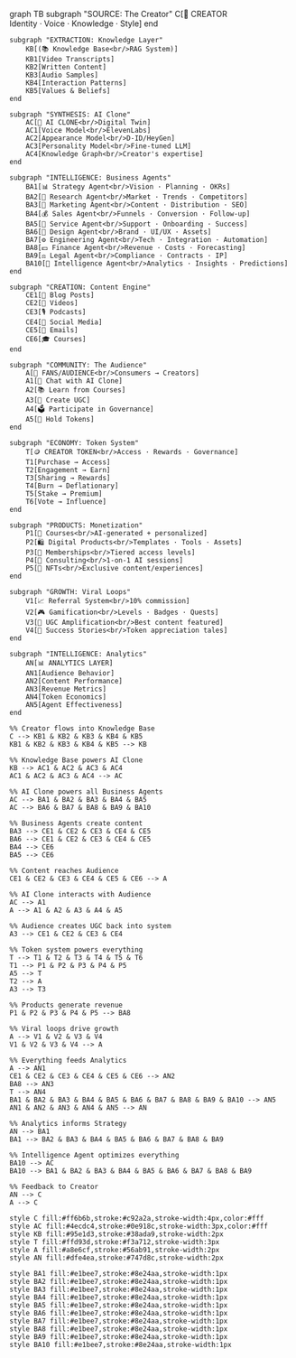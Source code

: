graph TB
    subgraph "SOURCE: The Creator"
        C[👤 CREATOR<br/>Identity · Voice · Knowledge · Style]
    end

    subgraph "EXTRACTION: Knowledge Layer"
        KB[(📚 Knowledge Base<br/>RAG System)]
        KB1[Video Transcripts]
        KB2[Written Content]
        KB3[Audio Samples]
        KB4[Interaction Patterns]
        KB5[Values & Beliefs]
    end

    subgraph "SYNTHESIS: AI Clone"
        AC[🤖 AI CLONE<br/>Digital Twin]
        AC1[Voice Model<br/>ElevenLabs]
        AC2[Appearance Model<br/>D-ID/HeyGen]
        AC3[Personality Model<br/>Fine-tuned LLM]
        AC4[Knowledge Graph<br/>Creator's expertise]
    end

    subgraph "INTELLIGENCE: Business Agents"
        BA1[📊 Strategy Agent<br/>Vision · Planning · OKRs]
        BA2[🔬 Research Agent<br/>Market · Trends · Competitors]
        BA3[📢 Marketing Agent<br/>Content · Distribution · SEO]
        BA4[💰 Sales Agent<br/>Funnels · Conversion · Follow-up]
        BA5[🤝 Service Agent<br/>Support · Onboarding · Success]
        BA6[🎨 Design Agent<br/>Brand · UI/UX · Assets]
        BA7[⚙️ Engineering Agent<br/>Tech · Integration · Automation]
        BA8[💵 Finance Agent<br/>Revenue · Costs · Forecasting]
        BA9[⚖️ Legal Agent<br/>Compliance · Contracts · IP]
        BA10[🧠 Intelligence Agent<br/>Analytics · Insights · Predictions]
    end

    subgraph "CREATION: Content Engine"
        CE1[📝 Blog Posts]
        CE2[🎥 Videos]
        CE3[🎙️ Podcasts]
        CE4[📱 Social Media]
        CE5[📧 Emails]
        CE6[🎓 Courses]
    end

    subgraph "COMMUNITY: The Audience"
        A[👥 FANS/AUDIENCE<br/>Consumers → Creators]
        A1[💬 Chat with AI Clone]
        A2[📚 Learn from Courses]
        A3[🎨 Create UGC]
        A4[🗳️ Participate in Governance]
        A5[💎 Hold Tokens]
    end

    subgraph "ECONOMY: Token System"
        T[🪙 CREATOR TOKEN<br/>Access · Rewards · Governance]
        T1[Purchase → Access]
        T2[Engagement → Earn]
        T3[Sharing → Rewards]
        T4[Burn → Deflationary]
        T5[Stake → Premium]
        T6[Vote → Influence]
    end

    subgraph "PRODUCTS: Monetization"
        P1[💼 Courses<br/>AI-generated + personalized]
        P2[🛍️ Digital Products<br/>Templates · Tools · Assets]
        P3[🎫 Memberships<br/>Tiered access levels]
        P4[🤝 Consulting<br/>1-on-1 AI sessions]
        P5[🎁 NFTs<br/>Exclusive content/experiences]
    end

    subgraph "GROWTH: Viral Loops"
        V1[📈 Referral System<br/>10% commission]
        V2[🎮 Gamification<br/>Levels · Badges · Quests]
        V3[🌟 UGC Amplification<br/>Best content featured]
        V4[💫 Success Stories<br/>Token appreciation tales]
    end

    subgraph "INTELLIGENCE: Analytics"
        AN[📊 ANALYTICS LAYER]
        AN1[Audience Behavior]
        AN2[Content Performance]
        AN3[Revenue Metrics]
        AN4[Token Economics]
        AN5[Agent Effectiveness]
    end

    %% Creator flows into Knowledge Base
    C --> KB1 & KB2 & KB3 & KB4 & KB5
    KB1 & KB2 & KB3 & KB4 & KB5 --> KB

    %% Knowledge Base powers AI Clone
    KB --> AC1 & AC2 & AC3 & AC4
    AC1 & AC2 & AC3 & AC4 --> AC

    %% AI Clone powers all Business Agents
    AC --> BA1 & BA2 & BA3 & BA4 & BA5
    AC --> BA6 & BA7 & BA8 & BA9 & BA10

    %% Business Agents create content
    BA3 --> CE1 & CE2 & CE3 & CE4 & CE5
    BA6 --> CE1 & CE2 & CE3 & CE4 & CE5
    BA4 --> CE6
    BA5 --> CE6

    %% Content reaches Audience
    CE1 & CE2 & CE3 & CE4 & CE5 & CE6 --> A

    %% AI Clone interacts with Audience
    AC --> A1
    A --> A1 & A2 & A3 & A4 & A5

    %% Audience creates UGC back into system
    A3 --> CE1 & CE2 & CE3 & CE4

    %% Token system powers everything
    T --> T1 & T2 & T3 & T4 & T5 & T6
    T1 --> P1 & P2 & P3 & P4 & P5
    A5 --> T
    T2 --> A
    A3 --> T3

    %% Products generate revenue
    P1 & P2 & P3 & P4 & P5 --> BA8

    %% Viral loops drive growth
    A --> V1 & V2 & V3 & V4
    V1 & V2 & V3 & V4 --> A

    %% Everything feeds Analytics
    A --> AN1
    CE1 & CE2 & CE3 & CE4 & CE5 & CE6 --> AN2
    BA8 --> AN3
    T --> AN4
    BA1 & BA2 & BA3 & BA4 & BA5 & BA6 & BA7 & BA8 & BA9 & BA10 --> AN5
    AN1 & AN2 & AN3 & AN4 & AN5 --> AN

    %% Analytics informs Strategy
    AN --> BA1
    BA1 --> BA2 & BA3 & BA4 & BA5 & BA6 & BA7 & BA8 & BA9

    %% Intelligence Agent optimizes everything
    BA10 --> AC
    BA10 --> BA1 & BA2 & BA3 & BA4 & BA5 & BA6 & BA7 & BA8 & BA9

    %% Feedback to Creator
    AN --> C
    A --> C

    style C fill:#ff6b6b,stroke:#c92a2a,stroke-width:4px,color:#fff
    style AC fill:#4ecdc4,stroke:#0e918c,stroke-width:3px,color:#fff
    style KB fill:#95e1d3,stroke:#38ada9,stroke-width:2px
    style T fill:#ffd93d,stroke:#f3a712,stroke-width:3px
    style A fill:#a8e6cf,stroke:#56ab91,stroke-width:2px
    style AN fill:#dfe4ea,stroke:#747d8c,stroke-width:2px
    
    style BA1 fill:#e1bee7,stroke:#8e24aa,stroke-width:1px
    style BA2 fill:#e1bee7,stroke:#8e24aa,stroke-width:1px
    style BA3 fill:#e1bee7,stroke:#8e24aa,stroke-width:1px
    style BA4 fill:#e1bee7,stroke:#8e24aa,stroke-width:1px
    style BA5 fill:#e1bee7,stroke:#8e24aa,stroke-width:1px
    style BA6 fill:#e1bee7,stroke:#8e24aa,stroke-width:1px
    style BA7 fill:#e1bee7,stroke:#8e24aa,stroke-width:1px
    style BA8 fill:#e1bee7,stroke:#8e24aa,stroke-width:1px
    style BA9 fill:#e1bee7,stroke:#8e24aa,stroke-width:1px
    style BA10 fill:#e1bee7,stroke:#8e24aa,stroke-width:1px